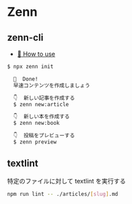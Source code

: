 # Zenn

## zenn-cli

- [📘 How to use](https://zenn.dev/zenn/articles/zenn-cli-guide)

```sh
$ npx zenn init

  🎉  Done!
  早速コンテンツを作成しましょう

  👇  新しい記事を作成する
  $ zenn new:article

  👇  新しい本を作成する
  $ zenn new:book

  👇  投稿をプレビューする
  $ zenn preview
```

## textlint

特定のファイルに対して textlint を実行する

```sh
npm run lint -- ./articles/[slug].md
```
